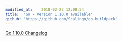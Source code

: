 ```yaml
---
modified_at:	2018-02-23 12:00:54
title:	'Go - Version 1.10.0 available'
github: 'https://github.com/Scalingo/go-buildpack'
---
```


[Go 1.10.0 Changelog](https://golang.org/doc/devel/release.html#go1.10)
